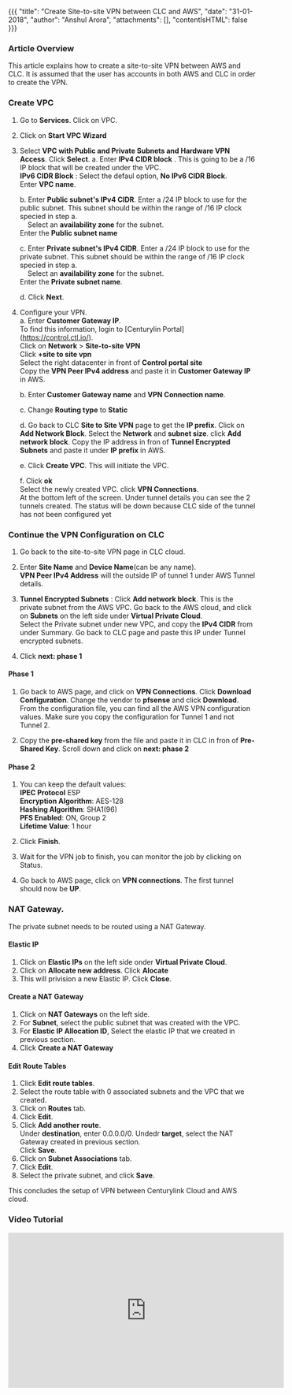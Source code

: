 {{{
  "title": "Create Site-to-site VPN between CLC and AWS",
  "date": "31-01-2018",
  "author": "Anshul Arora",
  "attachments": [],
  "contentIsHTML": false
}}}

### Article Overview
This article explains how to create a site-to-site VPN between AWS and CLC. It is assumed that the user has accounts in both AWS and CLC in order to create the VPN.


### Create VPC
1. Go to **Services**. Click on VPC.
2. Click on **Start VPC Wizard**  
3. Select **VPC with Public and Private Subnets and Hardware VPN Access**. Click **Select**.
    a. Enter **IPv4 CIDR block** . This is going to be a /16 IP block that will be created under the VPC.  
       **IPv6 CIDR Block** : Select the defaul option, **No IPv6 CIDR Block**.  
       Enter **VPC name**.  
       
    b. Enter **Public subnet's IPv4 CIDR**. Enter a /24 IP block to use for the public subnet. This subnet should be within the range of /16 IP clock specied in step a.  
       Select an **availability zone** for the subnet.   
       Enter the **Public subnet name**
       
    c. Enter **Private subnet's IPv4 CIDR**. Enter a /24 IP block to use for the private subnet. This subnet should be within the range of /16 IP clock specied in step a.  
       Select an **availability zone** for the subnet.   
       Enter the **Private subnet name**.
     
     d. Click **Next**.
     
4. Configure your VPN.  
   a. Enter **Customer Gateway IP**.   
   To find this information, login to [Centurylin Portal] (https://control.ctl.io/).   
   Click on **Network** > **Site-to-site VPN**  
   Click **+site to site vpn**  
   Select the right datacenter in front of **Control portal site**  
   Copy the **VPN Peer IPv4 address** and paste it in **Customer Gateway IP** in AWS.
   
   b. Enter **Customer Gateway name** and **VPN Connection name**.  
   
   c. Change **Routing type** to **Static**
   
   d. Go back to CLC **Site to Site VPN** page to get the **IP prefix**.
      Click on **Add Network Block**. Select the **Network** and **subnet size**. click **Add network block**.
      Copy the IP address in fron of **Tunnel Encrypted Subnets** and paste it under **IP prefix** in AWS.  
      
   e. Click **Create VPC**. This will initiate the VPC.
   
   f. Click **ok**  
      Select the newly created VPC.
      click **VPN Connections**.  
      At the bottom left of the screen. Under tunnel details you can see the 2 tunnels created. The status will be down because CLC side of the tunnel has not been configured yet

### Continue the VPN Configuration on CLC

1. Go back to the site-to-site VPN page in CLC cloud.

2. Enter **Site Name** and **Device Name**(can be any name).  
**VPN Peer IPv4 Address** will the outside IP of tunnel 1 under AWS Tunnel details.  

3. **Tunnel Encrypted Subnets** : Click **Add network block**. This is the private subnet from the AWS VPC. Go back to the AWS cloud, and click on **Subnets** on the left side under **Virtual Private Cloud**.  
Select the Private subnet under new VPC, and copy the **IPv4 CIDR** from under Summary. Go back to CLC page and paste this IP under Tunnel encrypted subnets.   

4. Click **next: phase 1**   

#### Phase 1
1. Go back to AWS page, and click on **VPN Connections**. Click **Download Configuration**. Change the vendor to **pfsense** and click **Download**. From the configuration file, you can find all the AWS VPN configuration values. Make sure you copy the configuration for Tunnel 1 and not Tunnel 2.

2. Copy the **pre-shared key** from the file and paste it in CLC in fron of **Pre-Shared Key**. Scroll down and click on **next: phase 2**

#### Phase 2  
1. You can keep the default values:  
**IPEC Protocol** ESP  
**Encryption Algorithm**: AES-128   
**Hashing Algorithm**: SHA1(96)    
**PFS Enabled**: ON, Group 2  
**Lifetime Value**: 1 hour  

2. Click **Finish**.  

3. Wait for the VPN job to finish, you can monitor the job by clicking on Status.  

4. Go back to AWS page, click on **VPN connections**. The first tunnel should now be **UP**.  


### NAT Gateway.
The private subnet needs to be routed using a NAT Gateway.
#### Elastic IP
1. Click on **Elastic IPs** on the left side onder **Virtual Private Cloud**.  
2. Click on **Allocate new address**.  Click **Alocate** 
3. This will privision a new Elastic IP. Click **Close**. 

#### Create a NAT Gateway
1. Click on **NAT Gateways** on the left side.  
2. For **Subnet**, select the public subnet that was created with the VPC.  
3. For **Elastic IP Allocation ID**, Select the elastic IP that we created in previous section.  
4. Click **Create a NAT Gateway**

#### Edit Route Tables
1. Click **Edit route tables**.  
2. Select the route table with 0 associated subnets and the VPC that we created.  
3. Click on **Routes** tab.
4. Click **Edit**.  
5. Click **Add another route**.  
   Under **destination**, enter 0.0.0.0/0. Undedr **target**, select the NAT Gateway created in previous section.  
   Click **Save**.  
6. Click on **Subnet Associations** tab.  
7. Click **Edit**.
8. Select the private subnet, and click **Save**.

This concludes the setup of VPN between Centurylink Cloud and AWS cloud.

### Video Tutorial  
<iframe width="560" height="315" src="https://www.youtube.com/embed/BcRTgbuj2Fo" frameborder="0" allow="autoplay; encrypted-media" allowfullscreen></iframe>
